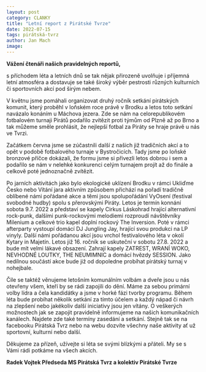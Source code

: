 ```yaml
---
layout: post
category: CLANKY
title: "Letní report z Pirátské Tvrze"
date: 2022-07-15
tags: pirátská-tvrz
author: Jan Mach
image: 
---
```

**Vážení čtenáři našich pravidelných reportů,** 

s příchodem léta a letních dnů se tak nějak přirozeně uvolňuje i příjemná letní atmosféra a dostavuje se také široký výběr pestrosti různých kulturních či sportovních akcí pod širým nebem. 

V květnu jsme pomáhali organizovat druhý ročník setkání pirátských komunit, který proběhl v loňském roce právě v Brodku a letos toto setkání navázalo konáním u Máchova jezera. Zde se nám na celorepublikovém fotbalovém turnaji Pirátů podařilo zvítězit proti týmům od Plzně až po Brno a tak můžeme směle prohlásit, že nejlepší fotbal za Piráty se hraje právě u nás ve Tvrzi. 

Začátkem června jsme se zúčastnili další z našich již tradičních akcí a to opět v podobě fotbalového turnaje v Bystročicích. Tady jsme po loňské bronzové příčce dokázali, že formu jsme si přivezli letos dobrou i sem a podařilo se nám v nelehké konkurenci celým turnajem projít až do finále a celkově poté jednoznačně zvítězit. 

Po jarních aktivitách jako bylo ekologické uklízení Brodku v rámci Ukliďme Česko nebo Vítání jara aktivním způsobem přichází na pořadí tradičně oblíbené námi pořádané akce a těmi jsou spolupořádání VyOsení (festival svobodné hudby) spolu s přerovskými Piráty. Letos je termín konnání sobota 9.7. 2022 a představí se kapely Cirkus Láskohrad hrající alternativní rock-punk, dalšími punk-rockovými melodiemi rozproudí návštěvníky Milenium a celkové trio kapel doplní rockový The Inversion. Poté v rámci afterparty vystoupí domácí DJ Jungling Jay, hrající svou produkci na LP vinyly. Další námi pořádanou akcí jsou vrchol festivalového léta v okolí Kytary in Majetín. Letos již 16. ročník se uskuteční v sobotu 27.8. 2022 a bude mít velmi lákavé obsazení. Zahrají kapely ZATREST, WRANÍ WOKO, NEVHODNÉ LOUTKY, THE NEUMIMNIC a domácí hvězdy SESSION. Jako nedílnou součástí akce bude již od dopoledne probíhat pirátský turnaj v nohejbale. 

Čile se taktéž věnujeme letošním komunálním volbám a dveře jsou u nás otevřeny všem, kteří by se rádi zapojili do dění. Máme za sebou primární volby lídra a čela kandidátky a jsme v horké fázi tvorby programu. Během léta bude probíhat několik setkání za tímto účelem a každý nápad či návrh na zlepšení nebo jakékoliv další iniciativy jsou jen vítány. O veškerých možnostech jak se zapojit pravidelně informujeme na našich komunikačních kanálech. Najdete zde také termíny zasedání a setkání. Stejně tak se na facebooku Pirátská Tvrz nebo na webu dozvíte všechny naše aktivity ať už sportovní, kulturní nebo další. 

Děkujeme za přízeň, užívejte si léta se svými blízkými a přáteli. My se s Vámi rádi potkáme na všech akcích.

**Radek Vojtek
Předseda MS Pirátská Tvrz
a kolektiv Pirátské Tvrze**
